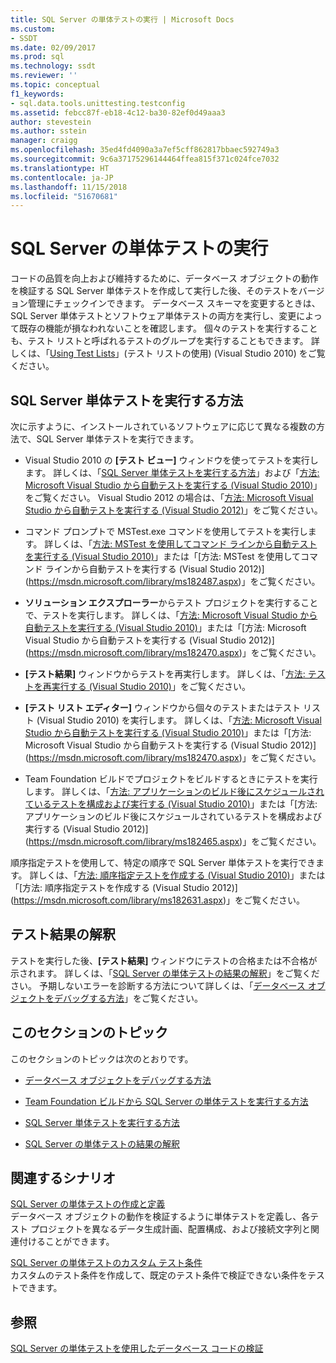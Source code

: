 ```yaml
---
title: SQL Server の単体テストの実行 | Microsoft Docs
ms.custom:
- SSDT
ms.date: 02/09/2017
ms.prod: sql
ms.technology: ssdt
ms.reviewer: ''
ms.topic: conceptual
f1_keywords:
- sql.data.tools.unittesting.testconfig
ms.assetid: febcc87f-eb18-4c12-ba30-82ef0d49aaa3
author: stevestein
ms.author: sstein
manager: craigg
ms.openlocfilehash: 35ed4fd4090a3a7ef5cff862817bbaec592749a3
ms.sourcegitcommit: 9c6a37175296144464ffea815f371c024fce7032
ms.translationtype: HT
ms.contentlocale: ja-JP
ms.lasthandoff: 11/15/2018
ms.locfileid: "51670681"
---
```

# <a name="running-sql-server-unit-tests"></a>SQL Server の単体テストの実行
コードの品質を向上および維持するために、データベース オブジェクトの動作を検証する SQL Server 単体テストを作成して実行した後、そのテストをバージョン管理にチェックインできます。 データベース スキーマを変更するときは、SQL Server 単体テストとソフトウェア単体テストの両方を実行し、変更によって既存の機能が損なわれないことを確認します。 個々のテストを実行することも、テスト リストと呼ばれるテストのグループを実行することもできます。 詳しくは、「[Using Test Lists](https://msdn.microsoft.com/library/ms182461(VS.100).aspx)」(テスト リストの使用) (Visual Studio 2010) をご覧ください。  
  
## <a name="ways-to-run-sql-server-unit-tests"></a>SQL Server 単体テストを実行する方法  
次に示すように、インストールされているソフトウェアに応じて異なる複数の方法で、SQL Server 単体テストを実行できます。  
  
-   Visual Studio 2010 の **[テスト ビュー]** ウィンドウを使ってテストを実行します。 詳しくは、「[SQL Server 単体テストを実行する方法](../ssdt/how-to-run-sql-server-unit-tests.md)」および「[方法: Microsoft Visual Studio から自動テストを実行する (Visual Studio 2010)](https://msdn.microsoft.com/library/ms182470(VS.100).aspx)」をご覧ください。 Visual Studio 2012 の場合は、「[方法: Microsoft Visual Studio から自動テストを実行する (Visual Studio 2012)](https://msdn.microsoft.com/library/ms182470.aspx)」をご覧ください。  
  
-   コマンド プロンプトで MSTest.exe コマンドを使用してテストを実行します。 詳しくは、「[方法: MSTest を使用してコマンド ラインから自動テストを実行する (Visual Studio 2010)](https://msdn.microsoft.com/library/ms182487(VS.100).aspx)」または「[方法: MSTest を使用してコマンド ラインから自動テストを実行する (Visual Studio 2012)](https://msdn.microsoft.com/library/ms182487.aspx)」をご覧ください。  
  
-   **ソリューション エクスプローラー**からテスト プロジェクトを実行することで、テストを実行します。 詳しくは、「[方法: Microsoft Visual Studio から自動テストを実行する (Visual Studio 2010)](https://msdn.microsoft.com/library/ms182470(VS.100).aspx)」または「[方法: Microsoft Visual Studio から自動テストを実行する (Visual Studio 2012)](https://msdn.microsoft.com/library/ms182470.aspx)」をご覧ください。  
  
-   **[テスト結果]** ウィンドウからテストを再実行します。 詳しくは、「[方法: テストを再実行する (Visual Studio 2010)](https://msdn.microsoft.com/library/ms182472(VS.100).aspx)」をご覧ください。  
  
-   **[テスト リスト エディター]** ウィンドウから個々のテストまたはテスト リスト (Visual Studio 2010) を実行します。 詳しくは、「[方法: Microsoft Visual Studio から自動テストを実行する (Visual Studio 2010)](https://msdn.microsoft.com/library/ms182470(VS.100).aspx)」または「[方法: Microsoft Visual Studio から自動テストを実行する (Visual Studio 2012)](https://msdn.microsoft.com/library/ms182470.aspx)」をご覧ください。  
  
-   Team Foundation ビルドでプロジェクトをビルドするときにテストを実行します。 詳しくは、「[方法: アプリケーションのビルド後にスケジュールされているテストを構成および実行する (Visual Studio 2010)](https://msdn.microsoft.com/library/ms182465(VS.100).aspx)」または「[方法: アプリケーションのビルド後にスケジュールされているテストを構成および実行する (Visual Studio 2012)](https://msdn.microsoft.com/library/ms182465.aspx)」をご覧ください。  
  
順序指定テストを使用して、特定の順序で SQL Server 単体テストを実行できます。 詳しくは、「[方法: 順序指定テストを作成する (Visual Studio 2010)](https://msdn.microsoft.com/library/ms182631(VS.100).aspx)」または「[方法: 順序指定テストを作成する (Visual Studio 2012)](https://msdn.microsoft.com/library/ms182631.aspx)」をご覧ください。  
  
## <a name="interpreting-tests-results"></a>テスト結果の解釈  
テストを実行した後、**[テスト結果]** ウィンドウにテストの合格または不合格が示されます。 詳しくは、「[SQL Server の単体テストの結果の解釈](../ssdt/interpreting-sql-server-unit-test-results.md)」をご覧ください。 予期しないエラーを診断する方法について詳しくは、「[データベース オブジェクトをデバッグする方法](../ssdt/how-to-debug-database-objects.md)」をご覧ください。  
  
## <a name="topics-in-this-section"></a>このセクションのトピック  
このセクションのトピックは次のとおりです。  
  
-   [データベース オブジェクトをデバッグする方法](../ssdt/how-to-debug-database-objects.md)  
  
-   [Team Foundation ビルドから SQL Server の単体テストを実行する方法](../ssdt/how-to-run-sql-server-unit-tests-from-team-foundation-build.md)  
  
-   [SQL Server 単体テストを実行する方法](../ssdt/how-to-run-sql-server-unit-tests.md)  
  
-   [SQL Server の単体テストの結果の解釈](../ssdt/interpreting-sql-server-unit-test-results.md)  
  
## <a name="related-scenarios"></a>関連するシナリオ  
[SQL Server の単体テストの作成と定義](../ssdt/creating-and-defining-sql-server-unit-tests.md)  
データベース オブジェクトの動作を検証するように単体テストを定義し、各テスト プロジェクトを異なるデータ生成計画、配置構成、および接続文字列と関連付けることができます。  
  
[SQL Server の単体テストのカスタム テスト条件](../ssdt/custom-test-conditions-for-sql-server-unit-tests.md)  
カスタムのテスト条件を作成して、既定のテスト条件で検証できない条件をテストできます。  
  
## <a name="see-also"></a>参照  
[SQL Server の単体テストを使用したデータベース コードの検証](../ssdt/verifying-database-code-by-using-sql-server-unit-tests.md)  
  
